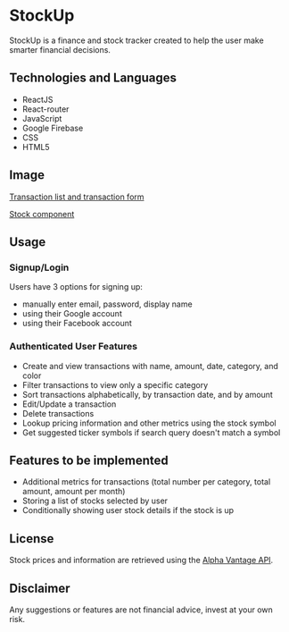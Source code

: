 # StockUp

StockUp is a finance and stock tracker created to help the user make smarter financial decisions.

## Technologies and Languages

- ReactJS
- React-router
- JavaScript
- Google Firebase
- CSS
- HTML5

## Image

[Transaction list and transaction form](./public/stockUp_transaction_list.png)

[Stock component](./public/stockUp_stock_component.png)

## Usage

### Signup/Login

Users have 3 options for signing up:

- manually enter email, password, display name
- using their Google account
- using their Facebook account

### Authenticated User Features

- Create and view transactions with name, amount, date, category, and color
- Filter transactions to view only a specific category
- Sort transactions alphabetically, by transaction date, and by amount
- Edit/Update a transaction
- Delete transactions
- Lookup pricing information and other metrics using the stock symbol
- Get suggested ticker symbols if search query doesn't match a symbol

## Features to be implemented

- Additional metrics for transactions (total number per category, total amount, amount per month)
- Storing a list of stocks selected by user
- Conditionally showing user stock details if the stock is up

## License

Stock prices and information are retrieved using the [Alpha Vantage API](https://www.alphavantage.co/).

## Disclaimer

Any suggestions or features are not financial advice, invest at your own risk.
